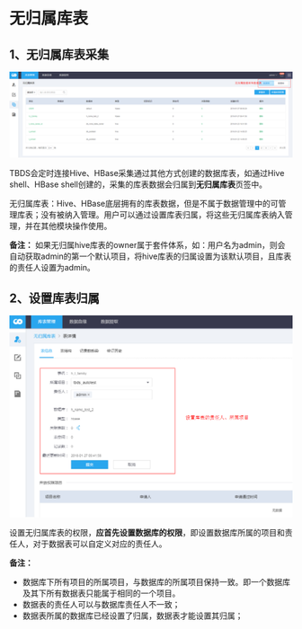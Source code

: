 # 无归属库表

## 1、无归属库表采集

![nobelong\_table\_list](../../.gitbook/assets/nobelong_table_list.png)

TBDS会定时连接Hive、HBase采集通过其他方式创建的数据库表，如通过Hive shell、HBase shell创建的，采集的库表数据会归属到**无归属库表**页签中。

无归属库表：Hive、HBase底层拥有的库表数据，但是不属于数据管理中的可管理库表；没有被纳入管理。用户可以通过设置库表归属，将这些无归属库表纳入管理，并在其他模块操作使用。

**备注：** 如果无归属hive库表的owner属于套件体系，如：用户名为admin，则会自动获取admin的第一个默认项目，将hive库表的归属设置为该默认项目，且库表的责任人设置为admin。

## 2、设置库表归属

![table\_set\_belong](../../.gitbook/assets/table_set_belong.png)

设置无归属库表的权限，**应首先设置数据库的权限**，即设置数据库所属的项目和责任人，对于数据表可以自定义对应的责任人。

**备注：**

* 数据库下所有项目的所属项目，与数据库的所属项目保持一致。即一个数据库及其下所有数据表只能属于相同的一个项目。
* 数据表的责任人可以与数据库责任人不一致；
* 数据表所属的数据库已经设置了归属，数据表才能设置其归属；

